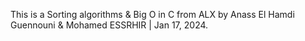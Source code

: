 This is a Sorting algorithms &amp; Big O in C from ALX by Anass El Hamdi Guennouni & Mohamed ESSRHIR | Jan 17, 2024.
